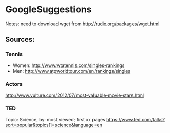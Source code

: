 # GoogleSuggestions

Notes: need to download wget from http://rudix.org/packages/wget.html

## Sources:

### Tennis
- Women: http://www.wtatennis.com/singles-rankings
- Men: http://www.atpworldtour.com/en/rankings/singles

### Actors
http://www.vulture.com/2012/07/most-valuable-movie-stars.html

### TED
Topic: Science, by: most viewed; first xx pages
https://www.ted.com/talks?sort=popular&topics[]=science&language=en
